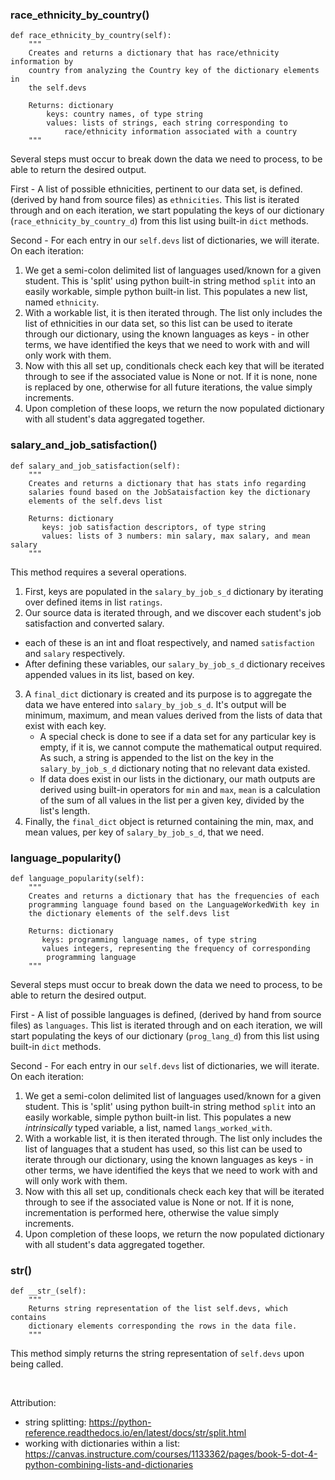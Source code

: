 ### race_ethnicity_by_country()
```
def race_ethnicity_by_country(self):
    """
    Creates and returns a dictionary that has race/ethnicity information by
    country from analyzing the Country key of the dictionary elements in
    the self.devs

    Returns: dictionary
        keys: country names, of type string
        values: lists of strings, each string corresponding to
            race/ethnicity information associated with a country
    """
```
Several steps must occur to break down the data we need to process, to be able to return the desired output.

First - A list of possible ethnicities, pertinent to our data set, is defined.
(derived by hand from source files) as `ethnicities`.
This list is iterated through and on each iteration, we start populating the keys of our dictionary
(`race_ethnicity_by_country_d`) from this list using built-in `dict` methods.

Second - For each entry in our `self.devs` list of dictionaries, we will iterate. On each iteration:
  1. We get a semi-colon delimited list of languages used/known for a given student.
     This is 'split' using python built-in string method `split` into an easily workable, simple python built-in list.
     This populates a new list, named `ethnicity`.
  2. With a workable list, it is then iterated through. The list only includes the list of ethnicities in our data set,
     so this list can be used to iterate through our dictionary, using the known languages
     as keys - in other terms, we have identified the keys that we need to work with and will only work with them.
  3. Now with this all set up, conditionals check each key that will be iterated through to see if the associated value
     is None or not. If it is none, none is replaced by one, otherwise for all future iterations, the value simply increments.
  4. Upon completion of these loops, we return the now populated dictionary with all student's data aggregated together.

### salary_and_job_satisfaction()
```
def salary_and_job_satisfaction(self):
    """
    Creates and returns a dictionary that has stats info regarding
    salaries found based on the JobSataisfaction key the dictionary
    elements of the self.devs list

    Returns: dictionary
       keys: job satisfaction descriptors, of type string
       values: lists of 3 numbers: min salary, max salary, and mean salary
    """
```
This method requires a several operations.
1) First, keys are populated in the `salary_by_job_s_d` dictionary by iterating over defined items in list `ratings`.
2) Our source data is iterated through, and we discover each student's job satisfaction and converted salary.
  * each of these is an int and float respectively, and named `satisfaction` and `salary` respectively.
  * After defining these variables, our `salary_by_job_s_d` dictionary receives appended values in its list,
  based on key.
3) A `final_dict` dictionary is created and its purpose is to aggregate the data we have entered into
   `salary_by_job_s_d`. It's output will be minimum, maximum, and mean values derived from the lists of data that exist
   with each key.
   * A special check is done to see if a data set for any particular key is empty, if it is, we cannot
   compute the mathematical output required. As such, a string is appended to the list on the key in
   the `salary_by_job_s_d` dictionary noting that no relevant data existed.
   * If data does exist in our lists in the dictionary, our math outputs are derived using built-in operators for `min`
     and `max`, `mean` is a calculation of the sum of all values in the list per a given key,
     divided by the list's length.
4) Finally, the `final_dict` object is returned containing the min, max, and mean values,
   per key of `salary_by_job_s_d`, that we need.

### language_popularity()
```
def language_popularity(self):
    """
    Creates and returns a dictionary that has the frequencies of each
    programming language found based on the LanguageWorkedWith key in
    the dictionary elements of the self.devs list

    Returns: dictionary
       keys: programming language names, of type string
       values integers, representing the frequency of corresponding
        programming language
    """
```
Several steps must occur to break down the data we need to process, to be able to return the desired output.

First - A list of possible languages is defined, (derived by hand from source files) as `languages`.
This list is iterated through and on each iteration, we will start populating the keys of our dictionary (`prog_lang_d`)
from this list using built-in `dict` methods.

Second - For each entry in our `self.devs` list of dictionaries, we will iterate. On each iteration:
  1. We get a semi-colon delimited list of languages used/known for a given student.
     This is 'split' using python built-in string method `split` into an easily workable, simple python built-in list.
     This populates a new _intrinsically_ typed variable, a list, named `langs_worked_with`.
  2. With a workable list, it is then iterated through. The list only includes the list of languages
     that a student has used, so this list can be used to iterate through our dictionary, using the known languages
     as keys - in other terms, we have identified the keys that we need to work with and will only work with them.
  3. Now with this all set up, conditionals check each key that will be iterated through to see if the associated value
     is None or not. If it is none, incrementation is performed here, otherwise the value simply increments.
  4. Upon completion of these loops, we return the now populated dictionary with all student's data aggregated together.

### __str__()
```
def __str_(self):
    """
    Returns string representation of the list self.devs, which contains
    dictionary elements corresponding the rows in the data file.
    """
```
This method simply returns the string representation of `self.devs` upon being called.

<br>

Attribution:
* string splitting: https://python-reference.readthedocs.io/en/latest/docs/str/split.html
* working with dictionaries within a list:
https://canvas.instructure.com/courses/1133362/pages/book-5-dot-4-python-combining-lists-and-dictionaries
